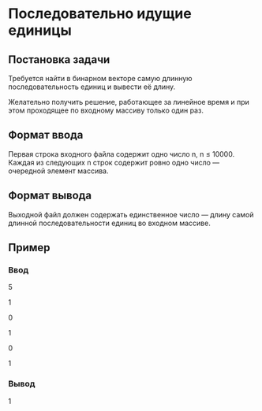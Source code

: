 # Последовательно идущие единицы
## Постановка задачи
Требуется найти в бинарном векторе самую длинную последовательность единиц и вывести её длину.

Желательно получить решение, работающее за линейное время и при этом проходящее по входному массиву только один раз.
## Формат ввода
Первая строка входного файла содержит одно число n, n ≤ 10000. Каждая из следующих n строк содержит ровно одно число — очередной элемент массива.
## Формат вывода
Выходной файл должен содержать единственное число — длину самой длинной последовательности единиц во входном массиве.
## Пример
### Ввод
5

1

0

1

0

1

### Вывод

1
